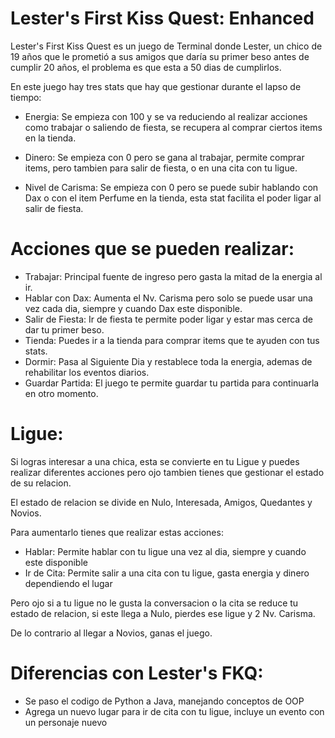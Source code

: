 # Lester's First Kiss Quest: Enhanced

Lester's First Kiss Quest es un juego de Terminal donde Lester, un chico de 19 años que le prometió
a sus amigos que daría su primer beso antes de cumplir 20 años, el problema es que esta a 50 dias de
cumplirlos.

En este juego hay tres stats que hay que gestionar durante el lapso de tiempo:

- Energia: Se empieza con 100 y se va reduciendo al realizar acciones como trabajar
o saliendo de fiesta, se recupera al comprar ciertos items en la tienda.

- Dinero: Se empieza con 0 pero se gana al trabajar, permite comprar items, pero
tambien para salir de fiesta, o en una cita con tu ligue.

- Nivel de Carisma: Se empieza con 0 pero se puede subir hablando con Dax o con
el item Perfume en la tienda, esta stat facilita el poder ligar al salir de fiesta.

# Acciones que se pueden realizar:

- Trabajar: Principal fuente de ingreso pero gasta la mitad de la energia al ir.
- Hablar con Dax: Aumenta el Nv. Carisma pero solo se puede usar una vez cada dia,
siempre y cuando Dax este disponible.
- Salir de Fiesta: Ir de fiesta te permite poder ligar y estar mas cerca de dar tu
primer beso.
- Tienda: Puedes ir a la tienda para comprar items que te ayuden con tus stats.
- Dormir: Pasa al Siguiente Dia y restablece toda la energia, ademas de rehabilitar
los eventos diarios.
- Guardar Partida: El juego te permite guardar tu partida para continuarla en otro momento.

# Ligue:

Si logras interesar a una chica, esta se convierte en tu Ligue y puedes realizar 
diferentes acciones pero ojo tambien tienes que gestionar el estado de su 
relacion.

El estado de relacion se divide en Nulo, Interesada, Amigos, Quedantes y Novios.

Para aumentarlo tienes que realizar estas acciones:
- Hablar: Permite hablar con tu ligue una vez al dia, siempre y cuando este disponible
- Ir de Cita: Permite salir a una cita con tu ligue, gasta energia y dinero dependiendo
el lugar

Pero ojo si a tu ligue no le gusta la conversacion o la cita se reduce tu estado de relacion,
si este llega a Nulo, pierdes ese ligue y 2 Nv. Carisma.

De lo contrario al llegar a Novios, ganas el juego.

# Diferencias con Lester's FKQ:
- Se paso el codigo de Python a Java, manejando conceptos de OOP
- Agrega un nuevo lugar para ir de cita con tu ligue, incluye un evento con un personaje nuevo


